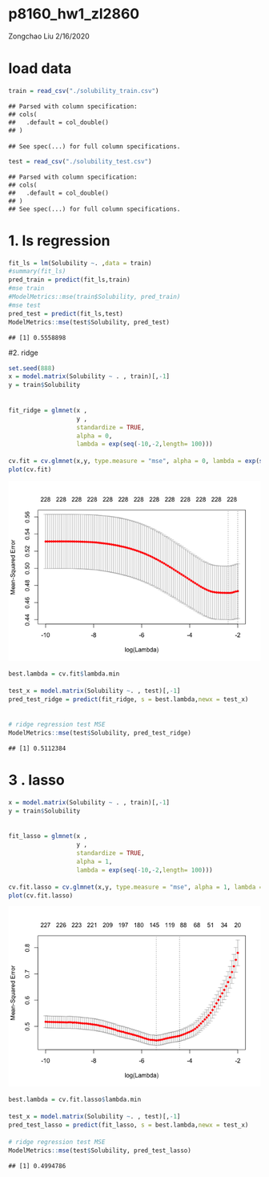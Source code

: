 p8160\_hw1\_zl2860
================
Zongchao Liu
2/16/2020

# load data

``` r
train = read_csv("./solubility_train.csv")
```

    ## Parsed with column specification:
    ## cols(
    ##   .default = col_double()
    ## )

    ## See spec(...) for full column specifications.

``` r
test = read_csv("./solubility_test.csv")
```

    ## Parsed with column specification:
    ## cols(
    ##   .default = col_double()
    ## )
    ## See spec(...) for full column specifications.

# 1\. ls regression

``` r
fit_ls = lm(Solubility ~. ,data = train)
#summary(fit_ls)
pred_train = predict(fit_ls,train)
#mse train
#ModelMetrics::mse(train$Solubility, pred_train)
#mse test
pred_test = predict(fit_ls,test)
ModelMetrics::mse(test$Solubility, pred_test)
```

    ## [1] 0.5558898

\#2. ridge

``` r
set.seed(888)
x = model.matrix(Solubility ~ . , train)[,-1]
y = train$Solubility


fit_ridge = glmnet(x , 
                   y ,
                   standardize = TRUE,
                   alpha = 0,
                   lambda = exp(seq(-10,-2,length= 100)))

cv.fit = cv.glmnet(x,y, type.measure = "mse", alpha = 0, lambda = exp(seq(-10,-2,length= 100)))
plot(cv.fit)
```

![](p8106_hw1_zl2860_files/figure-gfm/unnamed-chunk-3-1.png)<!-- -->

``` r
best.lambda = cv.fit$lambda.min

test_x = model.matrix(Solubility ~. , test)[,-1]
pred_test_ridge = predict(fit_ridge, s = best.lambda,newx = test_x)


# ridge regression test MSE
ModelMetrics::mse(test$Solubility, pred_test_ridge)
```

    ## [1] 0.5112384

# 3 . lasso

``` r
x = model.matrix(Solubility ~ . , train)[,-1]
y = train$Solubility


fit_lasso = glmnet(x , 
                   y ,
                   standardize = TRUE,
                   alpha = 1,
                   lambda = exp(seq(-10,-2,length= 100)))

cv.fit.lasso = cv.glmnet(x,y, type.measure = "mse", alpha = 1, lambda = exp(seq(-10,-2,length= 100)))
plot(cv.fit.lasso)
```

![](p8106_hw1_zl2860_files/figure-gfm/unnamed-chunk-4-1.png)<!-- -->

``` r
best.lambda = cv.fit.lasso$lambda.min

test_x = model.matrix(Solubility ~. , test)[,-1]
pred_test_lasso = predict(fit_lasso, s = best.lambda,newx = test_x)

# ridge regression test MSE
ModelMetrics::mse(test$Solubility, pred_test_lasso)
```

    ## [1] 0.4994786

